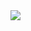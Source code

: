<img src="https://media.licdn.com/dms/image/D4D2DAQGOMInqEwjWbQ/profile-treasury-image-shrink_480_480/0/1716308063088?e=1717077600&v=beta&t=xZbbkAqUrV-nwxIbCQrpV7imqJOAMpQlY2jrmMgJSuQ">
